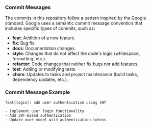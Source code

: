 ### Commit Messages

The commits in this repository follow a pattern inspired by the Google standard. Google uses a semantic commit message convention that includes specific types of commits, such as:

- **feat**: Addition of a new feature.
- **fix**: Bug fix.
- **docs**: Documentation changes.
- **style**: Changes that do not affect the code's logic (whitespace, formatting, etc.).
- **refactor**: Code changes that neither fix bugs nor add features.
- **test**: Adding or modifying tests.
- **chore**: Updates to tasks and project maintenance (build tasks, dependency updates, etc.).

### Commit Message Example

```plaintext
feat(login): add user authentication using JWT

- Implement user login functionality
- Add JWT-based authentication
- Update user model with authentication tokens
```
